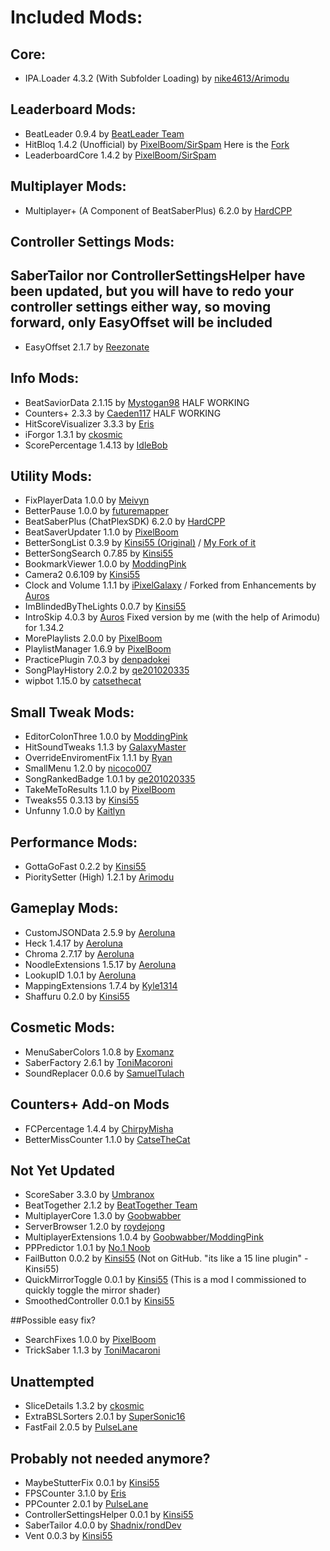 # Included Mods:
## Core:
- IPA.Loader 4.3.2 (With Subfolder Loading) by [nike4613/Arimodu](https://github.com/Arimodu/BeatSaber-IPA-Reloaded/tree/Fix-64-config-limit)

## Leaderboard Mods:
- BeatLeader 0.9.4 by [BeatLeader Team](https://github.com/BeatLeader/beatleader-mod/releases)
- HitBloq 1.4.2 (Unofficial) by [PixelBoom/SirSpam](https://github.com/PauseChampions/Hitbloq/releases) Here is the [Fork](https://github.com/iPixelGalaxy/Hitbloq)
- LeaderboardCore 1.4.2 by [PixelBoom/SirSpam](https://github.com/rithik-b/LeaderboardCore/releases)

## Multiplayer Mods:
- Multiplayer+ (A Component of BeatSaberPlus) 6.2.0 by [HardCPP](https://github.com/hardcpp/BeatSaberPlus/releases)

## Controller Settings Mods:
## SaberTailor nor ControllerSettingsHelper have been updated, but you will have to redo your controller settings either way, so moving forward, only EasyOffset will be included
- EasyOffset 2.1.7 by [Reezonate](https://github.com/Reezonate/EasyOffset/releases)

## Info Mods:
- BeatSaviorData 2.1.15 by [Mystogan98](https://github.com/Mystogan98/BeatSaviorData/releases) HALF WORKING
- Counters+ 2.3.3 by [Caeden117](https://github.com/Caeden117/CountersPlus/releases) HALF WORKING
- HitScoreVisualizer 3.3.3 by [Eris](https://github.com/ErisApps/HitScoreVisualizer/releases) 
- iForgor 1.3.1 by [ckosmic](https://github.com/ckosmic/IForgor/releases)
- ScorePercentage 1.4.13 by [IdleBob](https://github.com/Idlebawb/ScorePercentage/releases)

## Utility Mods:
- FixPlayerData 1.0.0 by [Meivyn](https://github.com/Meivyn)
- BetterPause 1.0.0 by [futuremapper](https://github.com/Futuremappermydud/BetterPause/releases)
- BeatSaberPlus (ChatPlexSDK) 6.2.0 by [HardCPP](https://github.com/hardcpp/BeatSaberPlus/releases)
- BeatSaverUpdater 1.1.0 by [PixelBoom](https://github.com/rithik-b/BeatSaverUpdater/releases)
- BetterSongList 0.3.9 by [Kinsi55 (Original)](https://github.com/kinsi55/BeatSaber_BetterSongList/releases) / [My Fork of it](https://github.com/iPixelGalaxy/BeatSaber_BetterSongList/releases)
- BetterSongSearch 0.7.85 by [Kinsi55](https://github.com/kinsi55/BeatSaber_BetterSongSearch/releases)
- BookmarkViewer 1.0.0 by [ModdingPink](https://github.com/ModdingPink/BookmarkViewer/releases)
- Camera2 0.6.109 by [Kinsi55](https://github.com/kinsi55/CS_BeatSaber_Camera2/releases)
- Clock and Volume 1.1.1 by [iPixelGalaxy](https://github.com/iPixelGalaxy/ClockAndVolume/releases) / Forked from Enhancements by [Auros](https://github.com/Auros/Enhancements/releases)
- ImBlindedByTheLights 0.0.7 by [Kinsi55](https://github.com/kinsi55/BeatSaber_ImBlindedByTheLights/releases)
- IntroSkip 4.0.3 by [Auros](https://github.com/Auros/Intro-Skip/releases) Fixed version by me (with the help of Arimodu) for 1.34.2
- MorePlaylists 2.0.0 by [PixelBoom](https://github.com/rithik-b/MorePlaylists/releases)
- PlaylistManager 1.6.9 by [PixelBoom](https://github.com/rithik-b/PlaylistManager/releases)
- PracticePlugin 7.0.3 by [denpadokei](https://github.com/denpadokei/PracticePlugin/releases)
- SongPlayHistory 2.0.2 by [qe201020335](https://github.com/qe201020335/SongPlayHistory/releases)
- wipbot 1.15.0 by [catsethecat](https://github.com/catsethecat/wipbot/releases)

## Small Tweak Mods:
- EditorColonThree 1.0.0 by [ModdingPink](https://github.com/ModdingPink/EditorColonThree/releases)
- HitSoundTweaks 1.1.3 by [GalaxyMaster](https://github.com/GalaxyMaster2/HitsoundTweaks/releases)
- OverrideEnviromentFix 1.1.1 by [Ryan](https://github.com/rfcaps/OverrideEnvironmentFix/releases)
- SmallMenu 1.2.0 by [nicoco007](https://github.com/nicoco007/BeatSaberSmallMenu/releases)
- SongRankedBadge 1.0.1 by [qe201020335](https://github.com/qe201020335/SongRankedBadge/releases)
- TakeMeToResults 1.1.0 by [PixelBoom](https://github.com/rithik-b/TakeMeToResults/releases)
- Tweaks55 0.3.13 by [Kinsi55](https://github.com/kinsi55/BeatSaber_Tweaks55/releases)
- Unfunny 1.0.0 by [Kaitlyn](https://github.com/ItsKaitlyn03/Unfunny/releases)

## Performance Mods:
- GottaGoFast 0.2.2 by [Kinsi55](https://github.com/kinsi55/CS_BeatSaber_GottaGoFast/releases)
- PioritySetter (High) 1.2.1 by [Arimodu](https://github.com/Arimodu/PrioritySetter/releases)

## Gameplay Mods:
- CustomJSONData 2.5.9 by [Aeroluna](https://github.com/Aeroluna/CustomJSONData/releases)
- Heck 1.4.17 by [Aeroluna](https://github.com/Aeroluna/Heck/releases)
- Chroma 2.7.17 by [Aeroluna](https://github.com/Aeroluna/Heck/releases)
- NoodleExtensions 1.5.17 by [Aeroluna](https://github.com/Aeroluna/Heck/releases)
- LookupID 1.0.1 by [Aeroluna](https://github.com/Aeroluna/Heck/releases)
- MappingExtensions 1.7.4 by [Kyle1314](https://github.com/Kylemc1413/MappingExtensions)
- Shaffuru 0.2.0 by [Kinsi55](https://github.com/kinsi55/BeatSaber_Shaffuru/releases)

## Cosmetic Mods:
- MenuSaberColors 1.0.8 by [Exomanz](https://github.com/Exomanz/MenuSaberColors/releases)
- SaberFactory 2.6.1 by [ToniMacoroni](https://github.com/ToniMacaroni/SaberFactory/releases)
- SoundReplacer 0.0.6 by [SamuelTulach](https://github.com/SamuelTulach/SoundReplacer/releases)

## Counters+ Add-on Mods
- FCPercentage 1.4.4 by [ChirpyMisha](https://github.com/ChirpyMisha/FC-Percentage/releases)
- BetterMissCounter 1.1.0 by [CatseTheCat](https://github.com/catsethecat/BetterMissCounter/releases)

## Not Yet Updated
- ScoreSaber 3.3.0 by [Umbranox](https://github.com/ScoreSaber/scoresaber-plugin/releases)
- BeatTogether 2.1.2 by [BeatTogether Team](https://github.com/BeatTogether/BeatTogether/releases)
- MultiplayerCore 1.3.0 by [Goobwabber](https://github.com/Goobwabber/MultiplayerCore/releases)
- ServerBrowser 1.2.0 by [roydejong](https://github.com/roydejong/BeatSaberServerBrowser/releases)
- MultiplayerExtensions 1.0.4 by [Goobwabber/ModdingPink](https://github.com/Goobwabber/MultiplayerExtensions/releases)
- PPPredictor 1.0.1 by [No.1 Noob](https://github.com/no-1-noob/PPPredictor/releases)
- FailButton 0.0.2 by [Kinsi55](https://github.com/kinsi55) (Not on GitHub. "its like a 15 line plugin" -Kinsi55)
- QuickMirrorToggle 0.0.1 by [Kinsi55](https://github.com/kinsi55) (This is a mod I commissioned to quickly toggle the mirror shader)
- SmoothedController 0.0.1 by [Kinsi55](https://github.com/kinsi55/BeatSaber_SmoothedController/releases)

##Possible easy fix?
- SearchFixes 1.0.0 by [PixelBoom](https://github.com/rithik-b/SearchFixes/releases)
- TrickSaber 1.1.3 by [ToniMacaroni](https://github.com/ToniMacaroni/TrickSaber/releases)

## Unattempted
- SliceDetails 1.3.2 by [ckosmic](https://github.com/ckosmic/SliceDetails/releases)
- ExtraBSLSorters 2.0.1 by [SuperSonic16](https://github.com/thesupersonic16/ExtraBSLSorters/releases)
- FastFail 2.0.5 by [PulseLane](https://github.com/PulseLane/FastFail/releases)

## Probably not needed anymore?
- MaybeStutterFix 0.0.1 by [Kinsi55](https://github.com/kinsi55)
- FPSCounter 3.1.0 by [Eris](https://github.com/ErisApps/FPS-Counter/releases)
- PPCounter 2.0.1 by [PulseLane](https://github.com/PulseLane/PPCounter/releases)
- ControllerSettingsHelper 0.0.1 by [Kinsi55](https://github.com/kinsi55/BeatSaber_ControllerSettingsHelper/releases)
- SaberTailor 4.0.0 by [Shadnix/rondDev](https://github.com/Shadnix-was-taken/BeatSaber-SaberTailor/tree/v4.0.x)
- Vent 0.0.3 by [Kinsi55](https://github.com/kinsi55)